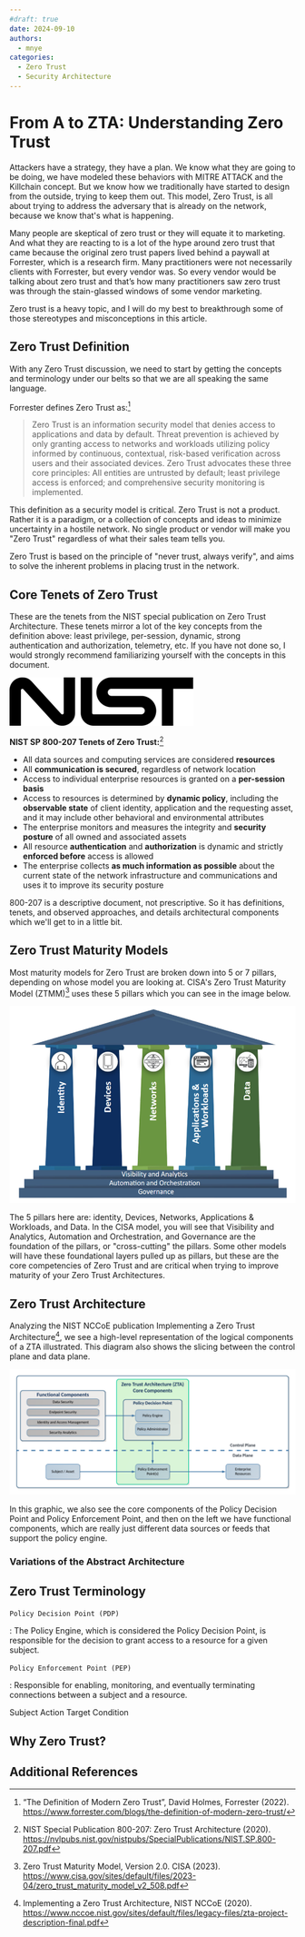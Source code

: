 ```yaml
---
#draft: true
date: 2024-09-10
authors:
  - mnye
categories:
  - Zero Trust
  - Security Architecture
---
```


# From A to ZTA: Understanding Zero Trust

Attackers have a strategy, they have a plan.  We know what they are going to be doing, we have modeled these behaviors with MITRE ATTACK and the Killchain concept.  But we know how we traditionally have started to design from the outside, trying to keep them out.  This model, Zero Trust, is all about trying to address the adversary that is already on the network, because we know that's what is happening.

<!-- more -->
Many people are skeptical of zero trust or they will equate it to marketing. And what they are reacting to is a lot of the hype around zero trust that came because the original zero trust papers lived behind a paywall at Forrester, which is a research firm.  Many practitioners were not necessarily clients with Forrester, but every vendor was.  So every vendor would be talking about zero trust and that’s how many practitioners saw zero trust was through the stain-glassed windows of some vendor marketing.

Zero trust is a heavy topic, and I will do my best to breakthrough some of those stereotypes and misconceptions in this article.

## Zero Trust Definition

With any Zero Trust discussion, we need to start by getting the concepts and terminology under our belts so that we are all speaking the same language.

Forrester defines Zero Trust as:[^1]

> Zero Trust is an information security model that denies access to applications and data by default. Threat prevention is achieved by only granting access to networks and workloads utilizing policy informed by continuous, contextual, risk-based verification across users and their associated devices. Zero Trust advocates these three core principles: All entities are untrusted by default; least privilege access is enforced; and comprehensive security monitoring is implemented.

This definition as a security model is critical.  Zero Trust is not a product.  Rather it is a paradigm, or a collection of concepts and ideas to minimize uncertainty in a hostile network.  No single product or vendor will make you "Zero Trust" regardless of what their sales team tells you.

Zero Trust is based on the principle of "never trust, always verify", and aims to solve the inherent problems in placing trust in the network.

## Core Tenets of Zero Trust

These are the tenets from the NIST special publication on Zero Trust Architecture.  These tenets mirror a lot of the key concepts from the definition above: least privilege, per-session, dynamic, strong authentication and authorization, telemetry, etc.  If you have not done so, I would strongly recommend familiarizing yourself with the concepts in this document.

![NIST Logo](../../assets/images/nist.png)

**NIST SP 800-207 Tenets of Zero Trust:**[^2]

- All data sources and computing services are considered **resources**
- All **communication is secured**, regardless of network location
- Access to individual enterprise resources is granted on a **per-session basis**
- Access to resources is determined by **dynamic policy**, including the **observable state** of client identity, application and the requesting asset, and it may include other behavioral and environmental attributes
- The enterprise monitors and measures the integrity and **security posture** of all owned and associated assets
- All resource **authentication** and **authorization** is dynamic and strictly **enforced before** access is allowed
- The enterprise collects **as much information as possible** about the current state of the network infrastructure and communications and uses it to improve its security posture

800-207 is a descriptive document, not prescriptive.  So it has definitions, tenets, and observed approaches, and details architectural components which we'll get to in a little bit.

## Zero Trust Maturity Models

Most maturity models for Zero Trust are broken down into 5 or 7 pillars, depending on whose model you are looking at.  CISA's Zero Trust Maturity Model (ZTMM)[^3] uses these 5 pillars which you can see in the image below.

![CISA ZTMM](../../assets/images/zt-cisa-ztmm.png)

The 5 pillars here are: identity, Devices, Networks, Applications & Workloads, and Data.  In the CISA model, you will see that Visibility and Analytics, Automation and Orchestration, and Governance are the foundation of the pillars, or "cross-cutting" the pillars.  Some other models will have these foundational layers pulled up as pillars, but these are the core competencies of Zero Trust and are critical when trying to improve maturity of your Zero Trust Architectures.

## Zero Trust Architecture

Analyzing the NIST NCCoE publication Implementing a Zero Trust Architecture[^4], we see a high-level representation of the logical components of a ZTA illustrated.  This diagram also shows the slicing between the control plane and data plane.

![Zero Trust Architecture Logical Components](../../assets/images/zt-arch-logical.png) 

In this graphic, we also see the core components of the Policy Decision Point and Policy Enforcement Point, and then on the left we have functional components, which are really just different data sources or feeds that support the policy engine.

### Variations of the Abstract Architecture

## Zero Trust Terminology

`Policy Decision Point (PDP)`

: The Policy Engine, which is considered the Policy Decision Point, is responsible for the decision to grant access to a resource for a given subject.

`Policy Enforcement Point (PEP)`

: Responsible for enabling, monitoring, and eventually terminating connections between a subject and a resource.

Subject
Action
Target
Condition

## Why Zero Trust?


## Additional References

[^1]:
    “The Definition of Modern Zero Trust”, David Holmes, Forrester (2022). <https://www.forrester.com/blogs/the-definition-of-modern-zero-trust/>
[^2]:
    NIST Special Publication 800-207: Zero Trust Architecture (2020). <https://nvlpubs.nist.gov/nistpubs/SpecialPublications/NIST.SP.800-207.pdf>
[^3]:
    Zero Trust Maturity Model, Version 2.0.  CISA (2023). <https://www.cisa.gov/sites/default/files/2023-04/zero_trust_maturity_model_v2_508.pdf>
[^4]:
    Implementing a Zero Trust Architecture, NIST NCCoE (2020). <https://www.nccoe.nist.gov/sites/default/files/legacy-files/zta-project-description-final.pdf>
[^5]: 